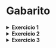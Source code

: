 
<h1>Gabarito</h1>
<details>
  <summary><strong> Exercicio 1 </strong></summary>
  <br>
  <p>Dado o codigo abaixo implemente a funções comparaGeneric de mode que subistutua as funçoes comparaNumber e comparaString<br> 
  obs. o paremetros da função comparaGeneric devem ser tipados e serem do mesmo tipo para que possam ser comparados corretamente.</p>

  ```typescript
    function comparaGeneric<T>(x: T, y: T): boolean {
      if(x !== y) return true;
      return false;
    }
  ```
</details>
<details>
  <summary><strong> Exercicio 2 </strong></summary>
  <br>
  <p>Dado o codigo abaixo refetore a interface IDataId  e a função filterById
  de modo que a função possa filtra ids do tipo string ou do tipo number;
  dica: lembrese do conceito de Type Constraints </p>

  ```typescript
    interface IDataId<T extends string | number> {
      id: T;
      nome: string;
    }

    const filterById =<T> (id: T , data: IDataId<T>[] ) => {
    return data.filter((d) => id === d.id);
    }
  ```

</details>
<details>
  <summary><strong> Exercicio 3 </strong></summary>
  <br>
  <p>Sugestão de resposta para o exercicio</p>

  ```typescript
    const produtos = [
      {id: "7891", nome: "bola"}, 
      {id: "7892", nome: "carro"}, 
      {id: "7893", nome: "Pipa"}, 
      {id: "7892", nome: "boneca"}
    ]

    const clientes = [
      {id: 1, nome: "Maria"}, 
      {id: 2, nome: "João"}, 
      {id: 10, nome: "Pedro"}, 
      {id: 11, nome: "Larisa"},
    ];

    interface IDataBase<T extends string | number> {
      id?: T;
      nome: string;
    }

    class ClassBase <T extends string | number>{

      constructor(private data: IDataBase<T>[]){};

      public create = (entity: IDataBase<T>) => {
        this.data.push(entity);
        return this.getAll();
      }

      public getById = (id: T) => {
        return this.data.filter((d) => id === d.id )[0];
      }

      public getAll = () => {
        return this.data;
      }

      public delete = (id: T) => {
        this.data = this.data.filter((d) => id !== d.id );
        return this.getAll();
      }

      public update = (id: T, entity: IDataBase<T>) => {
        this.delete(id);
        this.data.push(entity);
        return this.getAll();
      }
    }

    class Cliente extends ClassBase<number> {
      constructor(){
        super(clientes);    
      }
    }

    class Produto extends ClassBase<string> {
      constructor(){
        super(produtos);    
      }
    }

    const myCliente = new Cliente();
    const myProduct = new Produto();

    console.log(myCliente.getAll());
    console.log(myCliente.getById(1));
    console.log(myCliente.create({id: 21, nome: 'Fabilo'}));
    console.log(myCliente.delete(1));
    console.log(myCliente.update(21, {id: 21, nome: 'Fabio'}));

    console.log(myProduct.getAll());
    console.log(myProduct.getById("7891"));
    console.log(myProduct.create({id: "7899", nome: 'xadres'}));
    console.log(myProduct.delete("7891"));
    console.log(myProduct.update("7899", {id: "7899", nome: 'Jogo de xadres'}));
  ```
  
</details>
